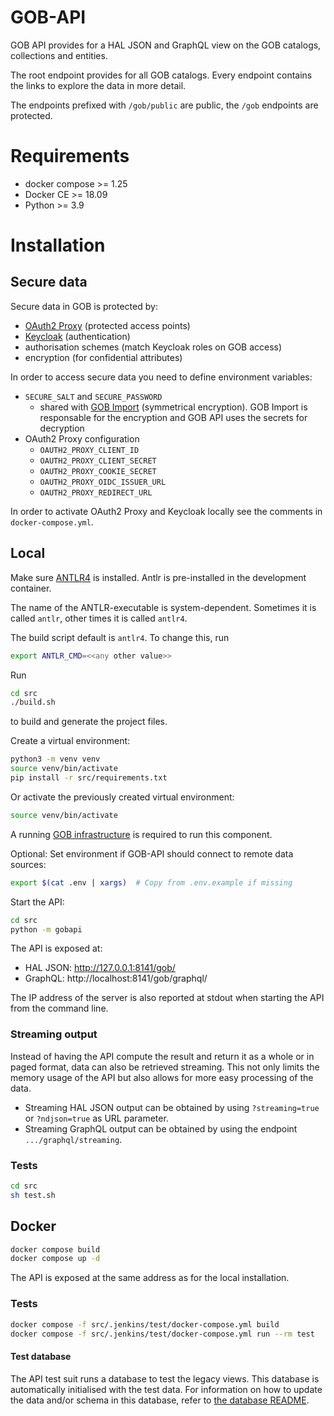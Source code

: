 # GOB-API

GOB API provides for a HAL JSON and GraphQL view on the GOB catalogs, collections and entities.

The root endpoint provides for all GOB catalogs.
Every endpoint contains the links to explore the data in more detail.

The endpoints prefixed with `/gob/public` are public, the `/gob` endpoints are protected.

# Requirements

* docker compose >= 1.25
* Docker CE >= 18.09
* Python >= 3.9

# Installation

## Secure data

Secure data in GOB is protected by:
- [OAuth2 Proxy](https://oauth2-proxy.github.io/oauth2-proxy/) (protected access points)
- [Keycloak](https://www.keycloak.org) (authentication)
- authorisation schemes (match Keycloak roles on GOB access)
- encryption (for confidential attributes)

In order to access secure data you need to define environment variables:
- `SECURE_SALT` and `SECURE_PASSWORD`
  - shared with [GOB Import](https://github.com/Amsterdam/GOB-Import) (symmetrical encryption).
    GOB Import is responsable for the encryption and GOB API uses the secrets for decryption
- OAuth2 Proxy configuration
  - `OAUTH2_PROXY_CLIENT_ID`
  - `OAUTH2_PROXY_CLIENT_SECRET`
  - `OAUTH2_PROXY_COOKIE_SECRET`
  - `OAUTH2_PROXY_OIDC_ISSUER_URL`
  - `OAUTH2_PROXY_REDIRECT_URL`

In order to activate OAuth2 Proxy and Keycloak locally see the comments in `docker-compose.yml`.

## Local

Make sure [ANTLR4](https://www.antlr.org) is installed. Antlr is pre-installed in the development container.

The name of the ANTLR-executable is system-dependent. Sometimes it is called ```antlr```, other times it is called ```antlr4```.

The build script default is ```antlr4```. To change this, run

```bash
export ANTLR_CMD=<<any other value>>
```

Run

```bash
cd src
./build.sh
```

to build and generate the project files.

Create a virtual environment:

```bash
python3 -m venv venv
source venv/bin/activate
pip install -r src/requirements.txt
```

Or activate the previously created virtual environment:

```bash
source venv/bin/activate
```

A running [GOB infrastructure](https://github.com/Amsterdam/GOB-Infra) is required to run this component.

Optional: Set environment if GOB-API should connect to remote data sources:

```bash
export $(cat .env | xargs)  # Copy from .env.example if missing
```

Start the API:

```bash
cd src
python -m gobapi
```

The API is exposed at:
- HAL JSON: http://127.0.0.1:8141/gob/
- GraphQL: http://localhost:8141/gob/graphql/

The IP address of the server is also reported at stdout when starting the API from the command line.

### Streaming output

Instead of having the API compute the result and return it as a whole or in paged format,
data can also be retrieved streaming. This not only limits the memory usage of the API
but also allows for more easy processing of the data.

- Streaming HAL JSON output can be obtained by using `?streaming=true` or `?ndjson=true` as URL parameter.
- Streaming GraphQL output can be obtained by using the endpoint `.../graphql/streaming`.

### Tests

```bash
cd src
sh test.sh
```

## Docker

```bash
docker compose build
docker compose up -d
```

The API is exposed at the same address as for the local installation.

### Tests

```bash
docker compose -f src/.jenkins/test/docker-compose.yml build
docker compose -f src/.jenkins/test/docker-compose.yml run --rm test
```

#### Test database
The API test suit runs a database to test the legacy views. This database is automatically initialised with the test
data.
For information on how to update the data and/or schema in this database, refer to [the database README](src/.jenkins/test/database/README.md).
